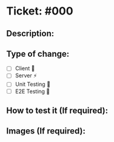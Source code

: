 # Ticket: #000

## Description:

<!--- Describe your changes in detail -->

## Type of change:

- [ ] Client 💅
- [ ] Server ⚡️
- [ ] Unit Testing 🧪
- [ ] E2E Testing 🤖

## How to test it (If required):

<!--- Explain how to test this feature -->

## Images (If required):

<!--- Attach images of this feature -->
